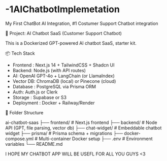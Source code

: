 # -1AIChatbotImplemetation
My First ChatBot AI Integration, #1 Costumer Support Chatbot integration

📁 Project: AI Chatbot SaaS (Customer Support Chatbot)

This is a Dockerized GPT-powered AI chatbot SaaS, starter kit.


📦 Tech Stack

- Frontend : Next.js 14 + TailwindCSS + Shadcn UI
- Backend: Node.js (with API routes)
- AI: OpenAI GPT-4o + LangChain (or LlamaIndex)
- Vector DB: ChromaDB (local) or Pinecone (cloud)
- Database : PostgreSQL via Prisma ORM
- Auth: Auth.js or Clerk
- Storage : Supabase or S3
- Deployment : Docker + Railway/Render


📁 Folder Structure

ai-chatbot-saas
├── frontend/            # Next.js frontend
├── backend/             # Node API (GPT, file parsing, vector db)
├── chat-widget/         # Embeddable chatbot widget
├── prisma/              # Prisma schema + migrations
├── docker-compose.yml   # Multi-container Docker setup
├── .env                 # Environment variables
└── README.md

I HOPE MY CHATBOT APP WILL BE USEFL FOR ALL YOU GUYS <3

